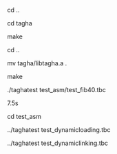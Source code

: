 cd ..

cd tagha

make

cd ..

mv tagha/libtagha.a .

make

./taghatest test_asm/test_fib40.tbc

7.5s

cd test_asm

../taghatest test_dynamicloading.tbc

../taghatest test_dynamiclinking.tbc
